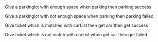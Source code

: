 Give a parkinglot with  enough space
when parking 
then parking success

Give a parkinglot with  not enough space
when parking
then parking failed


Give ticket which is matched with carList 
then get car
then get success


Give ticket which is not match with carList
when get car
then get failed


 